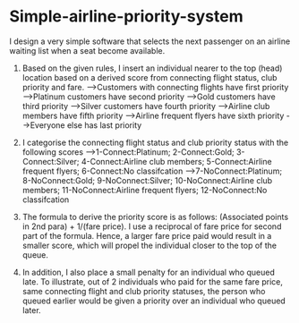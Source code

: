 # Simple-airline-priority-system

I design a very simple software that selects the next passenger on an airline waiting list when a seat become available.

1. Based on the given rules, I insert an individual nearer to the top (head) location based on a derived score from connecting flight status, club priority and fare.
	-->Customers with connecting flights have first priority
	-->Platinum customers have second priority
	-->Gold customers have third priority
	-->Silver customers have fourth priority
	-->Airline club members have fifth priority
	-->Airline frequent flyers have sixth priority
	-->Everyone else has last priority

2. I categorise the connecting flight status and club priority status with the following scores
	-->1-Connect:Platinum; 2-Connect:Gold; 3-Connect:Silver; 4-Connect:Airline club members; 5-Connect:Airline frequent flyers; 6-Connect:No classifcation 
    -->7-NoConnect:Platinum; 8-NoConnect:Gold; 9-NoConnect:Silver; 10-NoConnect:Airline club members; 11-NoConnect:Airline frequent flyers; 12-NoConnect:No classifcation 
3. The formula to derive the priority score is as follows: (Associated points in 2nd para) + 1/(fare price). I use a reciprocal of fare price for second part of the formula. Hence, a larger fare price paid would result in a smaller score, which will propel the individual closer to the top of the queue.
4. In addition, I also place a small penalty for an individual who queued late. To illustrate, out of 2 individuals who paid for the same fare price, same connecting flight and club priority statuses, the person who queued earlier would be given a priority over an individual who queued later.



